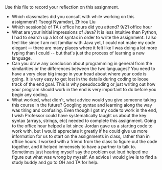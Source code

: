 Use this file to record your reflection on this assignment.

- Which classmates did you consult with while working on this assignment?
    Tseegi Nyamdorj, Zhirou Liu
- Which session(s) of TA / office hours did you attend?
    9/21 office hour
- What are your initial impressions of Java? 
    It is less intuitive than Python, I had to search up a lot of syntax in order to write the assignment. I also feel like since I am not familiar with Java yet, I could not make my code elegant -- there are many places where it felt like I was doing a lot more typing than I could -- but that's just the process of learning a new language.
- Can you draw any conclusion about programming in general from the similarities or the differences between the two languages? 
    You need to have a very clear big image in your head about where your code is going. It is very easy to get lost in the details during coding to loose track of the end goal. This is why pseudocoding or just writing out how your program should work in the end is very important to do before you begin any coding.
- What worked, what didn't, what advice would you give someone taking this course in the future?
    Googling syntax and learning along the way was tiring and confusing. Even though I got my code to work in the end, I wish Professor could have systematically taught us about the key syntax (arrays, strings, etc) needed to complete this assignment. Going to the office hour helped a lot since Jordan gave us a starting code to work with, but I would appreciate it greatly if he could give us more information for us to start on the assignments in class, rather than in office hours. I worked with a friend from the class to figure out the code together, and it helped immensely to have a partner to talk to. Sometimes just hearing myself say the problem out loud helped me figure out what was wrong by myself. An advice I would give is to find a study buddy and go to OH and TA for help.